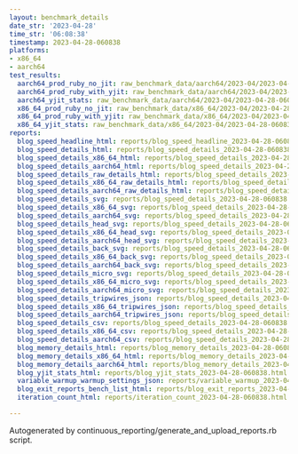 ```yaml
---
layout: benchmark_details
date_str: '2023-04-28'
time_str: '06:08:38'
timestamp: 2023-04-28-060838
platforms:
- x86_64
- aarch64
test_results:
  aarch64_prod_ruby_no_jit: raw_benchmark_data/aarch64/2023-04/2023-04-28-060838_basic_benchmark_aarch64_prod_ruby_no_jit.json
  aarch64_prod_ruby_with_yjit: raw_benchmark_data/aarch64/2023-04/2023-04-28-060838_basic_benchmark_aarch64_prod_ruby_with_yjit.json
  aarch64_yjit_stats: raw_benchmark_data/aarch64/2023-04/2023-04-28-060838_basic_benchmark_aarch64_yjit_stats.json
  x86_64_prod_ruby_no_jit: raw_benchmark_data/x86_64/2023-04/2023-04-28-060838_basic_benchmark_x86_64_prod_ruby_no_jit.json
  x86_64_prod_ruby_with_yjit: raw_benchmark_data/x86_64/2023-04/2023-04-28-060838_basic_benchmark_x86_64_prod_ruby_with_yjit.json
  x86_64_yjit_stats: raw_benchmark_data/x86_64/2023-04/2023-04-28-060838_basic_benchmark_x86_64_yjit_stats.json
reports:
  blog_speed_headline_html: reports/blog_speed_headline_2023-04-28-060838.html
  blog_speed_details_html: reports/blog_speed_details_2023-04-28-060838.html
  blog_speed_details_x86_64_html: reports/blog_speed_details_2023-04-28-060838.x86_64.html
  blog_speed_details_aarch64_html: reports/blog_speed_details_2023-04-28-060838.aarch64.html
  blog_speed_details_raw_details_html: reports/blog_speed_details_2023-04-28-060838.raw_details.html
  blog_speed_details_x86_64_raw_details_html: reports/blog_speed_details_2023-04-28-060838.x86_64.raw_details.html
  blog_speed_details_aarch64_raw_details_html: reports/blog_speed_details_2023-04-28-060838.aarch64.raw_details.html
  blog_speed_details_svg: reports/blog_speed_details_2023-04-28-060838.svg
  blog_speed_details_x86_64_svg: reports/blog_speed_details_2023-04-28-060838.x86_64.svg
  blog_speed_details_aarch64_svg: reports/blog_speed_details_2023-04-28-060838.aarch64.svg
  blog_speed_details_head_svg: reports/blog_speed_details_2023-04-28-060838.head.svg
  blog_speed_details_x86_64_head_svg: reports/blog_speed_details_2023-04-28-060838.x86_64.head.svg
  blog_speed_details_aarch64_head_svg: reports/blog_speed_details_2023-04-28-060838.aarch64.head.svg
  blog_speed_details_back_svg: reports/blog_speed_details_2023-04-28-060838.back.svg
  blog_speed_details_x86_64_back_svg: reports/blog_speed_details_2023-04-28-060838.x86_64.back.svg
  blog_speed_details_aarch64_back_svg: reports/blog_speed_details_2023-04-28-060838.aarch64.back.svg
  blog_speed_details_micro_svg: reports/blog_speed_details_2023-04-28-060838.micro.svg
  blog_speed_details_x86_64_micro_svg: reports/blog_speed_details_2023-04-28-060838.x86_64.micro.svg
  blog_speed_details_aarch64_micro_svg: reports/blog_speed_details_2023-04-28-060838.aarch64.micro.svg
  blog_speed_details_tripwires_json: reports/blog_speed_details_2023-04-28-060838.tripwires.json
  blog_speed_details_x86_64_tripwires_json: reports/blog_speed_details_2023-04-28-060838.x86_64.tripwires.json
  blog_speed_details_aarch64_tripwires_json: reports/blog_speed_details_2023-04-28-060838.aarch64.tripwires.json
  blog_speed_details_csv: reports/blog_speed_details_2023-04-28-060838.csv
  blog_speed_details_x86_64_csv: reports/blog_speed_details_2023-04-28-060838.x86_64.csv
  blog_speed_details_aarch64_csv: reports/blog_speed_details_2023-04-28-060838.aarch64.csv
  blog_memory_details_html: reports/blog_memory_details_2023-04-28-060838.html
  blog_memory_details_x86_64_html: reports/blog_memory_details_2023-04-28-060838.x86_64.html
  blog_memory_details_aarch64_html: reports/blog_memory_details_2023-04-28-060838.aarch64.html
  blog_yjit_stats_html: reports/blog_yjit_stats_2023-04-28-060838.html
  variable_warmup_warmup_settings_json: reports/variable_warmup_2023-04-28-060838.warmup_settings.json
  blog_exit_reports_bench_list_html: reports/blog_exit_reports_2023-04-28-060838.bench_list.html
  iteration_count_html: reports/iteration_count_2023-04-28-060838.html

---
```

Autogenerated by continuous_reporting/generate_and_upload_reports.rb script.
